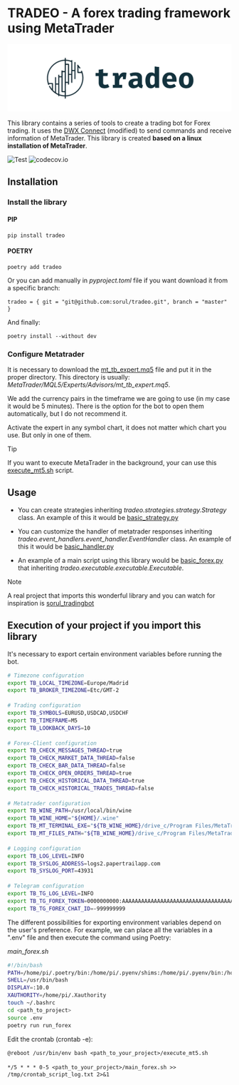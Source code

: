 # TRADEO - A forex trading framework using MetaTrader
![Logo](docs/images/logo.PNG "Title")

This library contains a series of tools to create a trading bot for Forex trading. It uses the [DWX Connect](https://github.com/darwinex/dwxconnect/) (modified) to send commands and receive information of MetaTrader.
This library is created **based on a linux installation of MetaTrader**.

![Test](https://github.com/sorul/tradeo/actions/workflows/testing_coverage.yml/badge.svg?branch=develop)
![codecov.io](https://codecov.io/github/sorul/tradeo/testing_coverage.svg?branch=develop)

## Installation

### Install the library

#### PIP
```shell
pip install tradeo
```

#### POETRY
```shell
poetry add tradeo
```

Or you can add manually in *pyproject.toml* file if you want download it from a specific branch:

```shell
tradeo = { git = "git@github.com:sorul/tradeo.git", branch = "master" }
```

And finally:
```shell
poetry install --without dev
```



### Configure Metatrader

It is necessary to download the [mt_tb_expert.mq5](tradeo/mt_tb_expert.mq5) file and put it in the proper directory. This directory is usually: *MetaTrader/MQL5/Experts/Advisors/mt_tb_expert.mq5*.

We add the currency pairs in the timeframe we are going to use (in my case it would be 5 minutes). There is the option for the bot to open them automatically, but I do not recommend it.

Activate the expert in any symbol chart, it does not matter which chart you use. But only in one of them.

> [!TIP]
> If you want to execute MetaTrader in the background, your can use this [execute_mt5.sh](https://github.com/sorul/sorul_tradingbot/blob/master/scripts/execute_mt5.sh) script.


## Usage

- You can create strategies inheriting *tradeo.strategies.strategy.Strategy* class. An example of this it would be [basic_strategy.py](tradeo/strategies/basic_strategy.py)

- You can customize the handler of metatrader responses inheriting *tradeo.event_handlers.event_handler.EventHandler* class. An example of this it would be [basic_handler.py](tradeo/event_handlers/basic_event_handler.py)

- An example of a main script using this library would be [basic_forex.py](tradeo/tradeo/executable/basic_forex.py) that inheriting *tradeo.executable.executable.Executable*.

> [!NOTE]  
> A real project that imports this wonderful library and you can watch for inspiration is [sorul_tradingbot](https://github.com/sorul/sorul_tradingbot)



## Execution of your project if you import this library

It's necessary to export certain environment variables before running the bot.

```bash
# Timezone configuration
export TB_LOCAL_TIMEZONE=Europe/Madrid
export TB_BROKER_TIMEZONE=Etc/GMT-2

# Trading configuration
export TB_SYMBOLS=EURUSD,USDCAD,USDCHF
export TB_TIMEFRAME=M5
export TB_LOOKBACK_DAYS=10

# Forex-Client configuration
export TB_CHECK_MESSAGES_THREAD=true
export TB_CHECK_MARKET_DATA_THREAD=false
export TB_CHECK_BAR_DATA_THREAD=false
export TB_CHECK_OPEN_ORDERS_THREAD=true
export TB_CHECK_HISTORICAL_DATA_THREAD=true
export TB_CHECK_HISTORICAL_TRADES_THREAD=false

# Metatrader configuration
export TB_WINE_PATH=/usr/local/bin/wine
export TB_WINE_HOME="${HOME}/.wine"
export TB_MT_TERMINAL_EXE="${TB_WINE_HOME}/drive_c/Program Files/MetaTrader/terminal.exe"
export TB_MT_FILES_PATH="${TB_WINE_HOME}/drive_c/Program Files/MetaTrader/MQL5/Files"

# Logging configuration
export TB_LOG_LEVEL=INFO
export TB_SYSLOG_ADDRESS=logs2.papertrailapp.com
export TB_SYSLOG_PORT=43931

# Telegram configuration
export TB_TG_LOG_LEVEL=INFO
export TB_TG_FOREX_TOKEN=0000000000:AAAAAAAAAAAAAAAAAAAAAAAAAAAAAAAAAAA
export TB_TG_FOREX_CHAT_ID=-999999999
```

The different possibilities for exporting environment variables depend on
the user's preference. For example, we can place all the variables in a
".env" file and then execute the command using Poetry:

*main_forex.sh*
```bash
#!/bin/bash
PATH=/home/pi/.poetry/bin:/home/pi/.pyenv/shims:/home/pi/.pyenv/bin:/home/pi/.poetry/bin:/home/pi/.pyenv/shims:/home/pi/.pyenv/bin:/home/pi/.cargo/bin:/home/pi/.poetry/bin:/home/pi/.local/bin:/usr/local/sbin:/usr/local/bin:/usr/sbin:/usr/bin:/sbin:/bin:/usr/local/games:/usr/games
SHELL=/usr/bin/bash
DISPLAY=:10.0
XAUTHORITY=/home/pi/.Xauthority
touch ~/.bashrc
cd <path_to_project>
source .env
poetry run run_forex
```

Edit the crontab (crontab -e):

```console
@reboot /usr/bin/env bash <path_to_your_project>/execute_mt5.sh

*/5 * * * 0-5 <path_to_your_project>/main_forex.sh >> /tmp/crontab_script_log.txt 2>&1
```